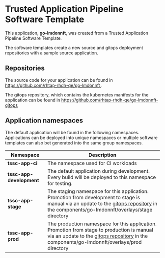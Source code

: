 # Trusted Application Pipeline Software Template

This application, **go-lmdonnft**, was created from a Trusted Application Pipeline Software Template.

The software templates create a new source and gitops deployment repositories with a sample source application. 

## Repositories

The source code for your application can be found in [https://github.com/rhtap-rhdh-qe/go-lmdonnft ](https://github.com/rhtap-rhdh-qe/go-lmdonnft ).
 
The gitops repository, which contains the kubernetes manifests for the application can be found in 
[https://github.com/rhtap-rhdh-qe/go-lmdonnft-gitops ](https://github.com/rhtap-rhdh-qe/go-lmdonnft-gitops ) 

## Application namespaces 

The default application will be found in the following namespaces. Applications can be deployed into unique namespaces or multiple software templates can also bet generated into the same group namespaces.  

|  Namespace   |  Description   |  
| -------- | -------- |
| **tssc-app-ci** | The namespace used for CI workloads |
| **tssc-app-development** | The default application during development. Every build will be deployed to this namespace for testing. |
| **tssc-app-stage** | The staging namespace for this application. Promotion from development to stage is manual via an update to the [gitops repository](https://github.com/rhtap-rhdh-qe/go-lmdonnft-gitops ) in the components/go-lmdonnft/overlays/stage directory |
| **tssc-app-prod** | The production namespace for this application. Promotion from stage to production is manual via an update to the [gitops repository](https://github.com/rhtap-rhdh-qe/go-lmdonnft-gitops ) in the components/go-lmdonnft/overlays/prod directory |